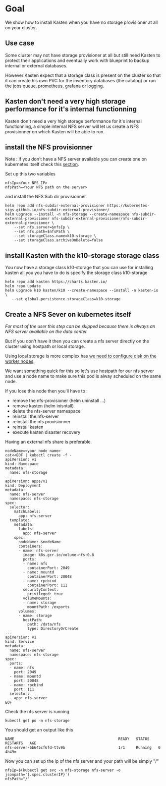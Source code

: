 # Goal 

We show how to install Kasten when you have no storage provisioner at all on your cluster.

## Use case

Some cluster may not have storage provisioner at all but still need Kasten to protect their applications and eventually work with blueprint to backup internal or external databases.

However Kasten expect that a storage class is present on the cluster so that it can create his own PVC for the inventory databases (the catalog) or run the jobs queue, prometheus, grafana or logging.

## Kasten don't need a very high storage performance for it's internal functionning

Kasten don't need a very high storage performance for it's internal functionning, a simple internal NFS server will let us create a NFS provisionner on which Kasten will be able to run.

## install the NFS provisionner 

Note : if you don't have a NFS server available you can create one on kubernetes itself check this [section](#create-a-nfs-sever-on-kubernetes-itself).


Set up this two variables 
```
nfsIp=<Your NFS IP>
nfsPath=<Your NFS path on the server>
```

and install the NFS Sub dir provisionner
```
helm repo add nfs-subdir-external-provisioner https://kubernetes-sigs.github.io/nfs-subdir-external-provisioner/
helm upgrade --install -n nfs-storage --create-namespace nfs-subdir-external-provisioner nfs-subdir-external-provisioner/nfs-subdir-external-provisioner \
    --set nfs.server=$nfsIp \
    --set nfs.path=$nfsPath \
    --set storageClass.name=k10-storage \
    --set storageClass.archiveOnDelete=false
```

## install Kasten with the k10-storage storage class

You now have a storage class k10-storage that you can use for installing kasten all you you have to do is specify the storage class k10-storage

```
helm repo add kasten https://charts.kasten.io/
helm repo update 
helm upgrade k10 kasten/k10 --create-namespace --install -n kasten-io \
   --set global.persistence.storageClass=k10-storage
```


## Create a NFS Sever on kubernetes itself

*For most of the user this step can be skipped because there is always an NFS server available on the data center.*

But if you don't have it then you can create a nfs server directly on the cluster using  hostpath or local storage. 

Using local storage is more complex has [we need to configure disk on the worker nodes](https://github.com/kubernetes-sigs/sig-storage-local-static-provisioner/blob/master/docs/operations.md).

We want something quick for this so let's use hostpath for our nfs server and use a node name to make sure this pod is alway scheduled on the same node. 

If you lose this node then you'll have to : 
- remove the nfs-provisioner (helm uninstall ...)
- remove kasten (helm inisntall)
- delete the nfs-server namespace
- reinstall the nfs-server 
- reinstall the nfs provisionner 
- reinstall kasten 
- execute kasten disaster recovery 

Having an external nfs share is preferable.

```
nodeName=<your node name>
cat<<EOF | kubectl create -f -
apiVersion: v1
kind: Namespace
metadata:
  name: nfs-storage  
---
apiVersion: apps/v1
kind: Deployment
metadata:
  name: nfs-server
  namespace: nfs-storage
spec:
  selector:
    matchLabels:
      app: nfs-server
  template:
    metadata:
      labels:
        app: nfs-server
    spec:
      nodeName: $nodeName
      containers:
      - name: nfs-server
        image: k8s.gcr.io/volume-nfs:0.8
        ports:
        - name: nfs
          containerPort: 2049
        - name: mountd
          containerPort: 20048
        - name: rpcbind
          containerPort: 111
        securityContext:
          privileged: true
        volumeMounts:
        - name: storage
          mountPath: /exports
      volumes:
      - name: storage
        hostPath:
          path: /data/nfs 
          type: DirectoryOrCreate 
---
apiVersion: v1
kind: Service
metadata:
  name: nfs-server
  namespace: nfs-storage
spec:
  ports:
  - name: nfs
    port: 2049
  - name: mountd
    port: 20048
  - name: rpcbind
    port: 111
  selector:
    app: nfs-server
EOF
```

Check the nfs server is running 
```
kubectl get po -n nfs-storage 
```

You should get an output like this 
```
NAME                                               READY   STATUS    RESTARTS   AGE
nfs-server-6b645cf6fd-ttv9b                        1/1     Running   0          4h49m
```

Now you can set up the ip of the nfs server and your path will be simply "/"
```
nfsIp=$(kubectl get svc -n nfs-storage nfs-server -o jsonpath='{.spec.clusterIP}')
nfsPath="/"
```
